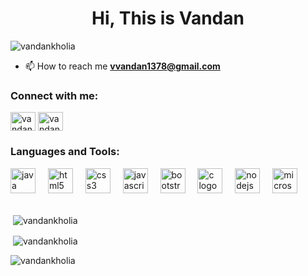 <h1 align="center">Hi, This is Vandan</h1>
<p align="left"> <img src="https://komarev.com/ghpvc/?username=vandankholia&label=Profile%20views&color=0e75b6&style=flat" alt="vandankholia" /> </p>


- 📫 How to reach me **vvandan1378@gmail.com**

<h3 align="left">Connect with me:</h3>
<p align="left">
<a href="https://linkedin.com/in/vandan kholia" target="blank"><img align="center" src="https://raw.githubusercontent.com/rahuldkjain/github-profile-readme-generator/master/src/images/icons/Social/linked-in-alt.svg" alt="vandan kholia" height="30" width="40" /></a>
<a href="https://instagram.com/vandankholia" target="blank"><img align="center" src="https://raw.githubusercontent.com/rahuldkjain/github-profile-readme-generator/master/src/images/icons/Social/instagram.svg" alt="vandankholia" height="30" width="40" /></a>
</p>

<h3 align="left">Languages and Tools:</h3>
<div align="left">
  <img src="https://cdn.jsdelivr.net/gh/devicons/devicon/icons/java/java-original.svg" height="40" alt="java logo"  />
   <img width="12" />
  <img src="https://cdn.jsdelivr.net/gh/devicons/devicon/icons/html5/html5-original.svg" height="40" alt="html5 logo"  />
  <img width="12" />
  <img src="https://cdn.jsdelivr.net/gh/devicons/devicon/icons/css3/css3-original.svg" height="40" alt="css3 logo"  />
    <img width="12" />
  <img src="https://cdn.jsdelivr.net/gh/devicons/devicon/icons/javascript/javascript-original.svg" height="40" alt="javascript logo"  />
  <img width="12" />
  <img src="https://cdn.jsdelivr.net/gh/devicons/devicon/icons/bootstrap/bootstrap-original.svg" height="40" alt="bootstrap logo"  />
  <img width="12" />
  <img src="https://cdn.jsdelivr.net/gh/devicons/devicon/icons/c/c-original.svg" height="40" alt="c logo"  />
  <img width="12" />
  <img src="https://cdn.jsdelivr.net/gh/devicons/devicon/icons/nodejs/nodejs-original.svg" height="40" alt="nodejs logo"  />
  <img width="12" />
  <img src="https://cdn.jsdelivr.net/gh/devicons/devicon/icons/microsoftsqlserver/microsoftsqlserver-plain.svg" height="40" alt="microsoftsqlserver logo"  />
</div>
<br>
<p>&nbsp;<img align="center" src="https://github-readme-stats.vercel.app/api/top-langs?username=vandankholia&show_icons=true&locale=en&layout=compact" alt="vandankholia" /></p>

<p>&nbsp;<img align="center" src="https://github-readme-stats.vercel.app/api?username=vandankholia&show_icons=true&locale=en" alt="vandankholia" /></p>

<p><img align="center" src="https://github-readme-streak-stats.herokuapp.com/?user=vandankholia&" alt="vandankholia" /></p>
